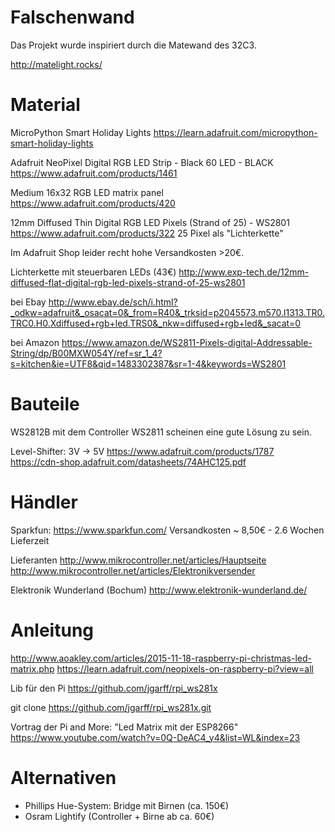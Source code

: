 Falschenwand
============

Das Projekt wurde inspiriert durch die Matewand des 32C3.

http://matelight.rocks/


Material
========

MicroPython Smart Holiday Lights
https://learn.adafruit.com/micropython-smart-holiday-lights

Adafruit NeoPixel Digital RGB LED Strip - Black 60 LED - BLACK
https://www.adafruit.com/products/1461

Medium 16x32 RGB LED matrix panel
https://www.adafruit.com/products/420

12mm Diffused Thin Digital RGB LED Pixels (Strand of 25) - WS2801
https://www.adafruit.com/products/322
25 Pixel als "Lichterkette"

Im Adafruit Shop leider recht hohe Versandkosten >20€.

Lichterkette mit steuerbaren LEDs (43€)
http://www.exp-tech.de/12mm-diffused-flat-digital-rgb-led-pixels-strand-of-25-ws2801

bei Ebay
http://www.ebay.de/sch/i.html?_odkw=adafruit&_osacat=0&_from=R40&_trksid=p2045573.m570.l1313.TR0.TRC0.H0.Xdiffused+rgb+led.TRS0&_nkw=diffused+rgb+led&_sacat=0

bei Amazon
https://www.amazon.de/WS2811-Pixels-digital-Addressable-String/dp/B00MXW054Y/ref=sr_1_4?s=kitchen&ie=UTF8&qid=1483302387&sr=1-4&keywords=WS2801


Bauteile
========

WS2812B mit dem Controller WS2811 scheinen eine gute Lösung zu sein.

Level-Shifter: 3V -> 5V
https://www.adafruit.com/products/1787
https://cdn-shop.adafruit.com/datasheets/74AHC125.pdf


Händler
=======

Sparkfun: https://www.sparkfun.com/
Versandkosten ~ 8,50€ - 2.6 Wochen Lieferzeit

Lieferanten
http://www.mikrocontroller.net/articles/Hauptseite
http://www.mikrocontroller.net/articles/Elektronikversender

Elektronik Wunderland (Bochum)
http://www.elektronik-wunderland.de/


Anleitung
=========

http://www.aoakley.com/articles/2015-11-18-raspberry-pi-christmas-led-matrix.php
https://learn.adafruit.com/neopixels-on-raspberry-pi?view=all

Lib für den Pi
https://github.com/jgarff/rpi_ws281x

git clone https://github.com/jgarff/rpi_ws281x.git

Vortrag der Pi and More: "Led Matrix mit der ESP8266"
https://www.youtube.com/watch?v=0Q-DeAC4_y4&list=WL&index=23


Alternativen
============

  * Phillips Hue-System: Bridge mit Birnen (ca. 150€)
  * Osram Lightify (Controller + Birne ab ca. 60€)

